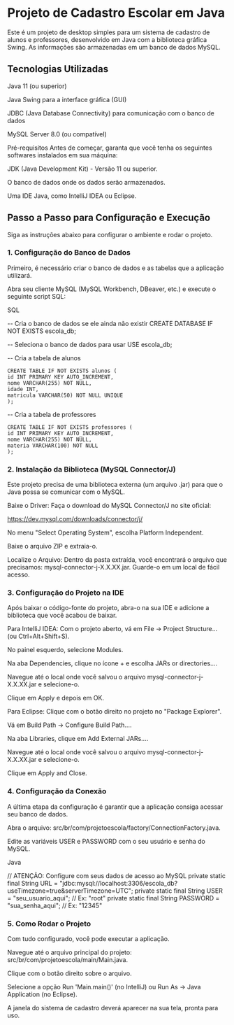 # Projeto de Cadastro Escolar em Java
Este é um projeto de desktop simples para um sistema de cadastro de alunos e professores, desenvolvido em Java com a biblioteca gráfica Swing. As informações são armazenadas em um banco de dados MySQL.

## Tecnologias Utilizadas
Java 11 (ou superior)

Java Swing para a interface gráfica (GUI)

JDBC (Java Database Connectivity) para comunicação com o banco de dados

MySQL Server 8.0 (ou compatível)

Pré-requisitos
Antes de começar, garanta que você tenha os seguintes softwares instalados em sua máquina:

JDK (Java Development Kit) - Versão 11 ou superior.

O banco de dados onde os dados serão armazenados.

Uma IDE Java, como IntelliJ IDEA ou Eclipse.

## Passo a Passo para Configuração e Execução
Siga as instruções abaixo para configurar o ambiente e rodar o projeto.

### 1. Configuração do Banco de Dados
   Primeiro, é necessário criar o banco de dados e as tabelas que a aplicação utilizará.

Abra seu cliente MySQL (MySQL Workbench, DBeaver, etc.) e execute o seguinte script SQL:

SQL

-- Cria o banco de dados se ele ainda não existir
CREATE DATABASE IF NOT EXISTS escola_db;

-- Seleciona o banco de dados para usar
USE escola_db;

-- Cria a tabela de alunos
```
CREATE TABLE IF NOT EXISTS alunos (
id INT PRIMARY KEY AUTO_INCREMENT,
nome VARCHAR(255) NOT NULL,
idade INT,
matricula VARCHAR(50) NOT NULL UNIQUE
);
```

-- Cria a tabela de professores
```
CREATE TABLE IF NOT EXISTS professores (
id INT PRIMARY KEY AUTO_INCREMENT,
nome VARCHAR(255) NOT NULL,
materia VARCHAR(100) NOT NULL
);
```

### 2. Instalação da Biblioteca (MySQL Connector/J)
   Este projeto precisa de uma biblioteca externa (um arquivo .jar) para que o Java possa se comunicar com o MySQL.

Baixe o Driver: Faça o download do MySQL Connector/J no site oficial:

https://dev.mysql.com/downloads/connector/j/

No menu "Select Operating System", escolha Platform Independent.

Baixe o arquivo ZIP e extraia-o.

Localize o Arquivo: Dentro da pasta extraída, você encontrará o arquivo que precisamos: mysql-connector-j-X.X.XX.jar. Guarde-o em um local de fácil acesso.

### 3. Configuração do Projeto na IDE
   Após baixar o código-fonte do projeto, abra-o na sua IDE e adicione a biblioteca que você acabou de baixar.

Para IntelliJ IDEA:
Com o projeto aberto, vá em File -> Project Structure... (ou Ctrl+Alt+Shift+S).

No painel esquerdo, selecione Modules.

Na aba Dependencies, clique no ícone + e escolha JARs or directories....

Navegue até o local onde você salvou o arquivo mysql-connector-j-X.X.XX.jar e selecione-o.

Clique em Apply e depois em OK.

Para Eclipse:
Clique com o botão direito no projeto no "Package Explorer".

Vá em Build Path -> Configure Build Path....

Na aba Libraries, clique em Add External JARs....

Navegue até o local onde você salvou o arquivo mysql-connector-j-X.X.XX.jar e selecione-o.

Clique em Apply and Close.

### 4. Configuração da Conexão
  A última etapa da configuração é garantir que a aplicação consiga acessar seu banco de dados.

Abra o arquivo: src/br/com/projetoescola/factory/ConnectionFactory.java.

Edite as variáveis USER e PASSWORD com o seu usuário e senha do MySQL.

Java

// ATENÇÃO: Configure com seus dados de acesso ao MySQL
private static final String URL = "jdbc:mysql://localhost:3306/escola_db?useTimezone=true&serverTimezone=UTC";
private static final String USER = "seu_usuario_aqui";      // Ex: "root"
private static final String PASSWORD = "sua_senha_aqui"; // Ex: "12345"
### 5. Como Rodar o Projeto
   Com tudo configurado, você pode executar a aplicação.

Navegue até o arquivo principal do projeto: src/br/com/projetoescola/main/Main.java.

Clique com o botão direito sobre o arquivo.

Selecione a opção Run 'Main.main()' (no IntelliJ) ou Run As -> Java Application (no Eclipse).

A janela do sistema de cadastro deverá aparecer na sua tela, pronta para uso.